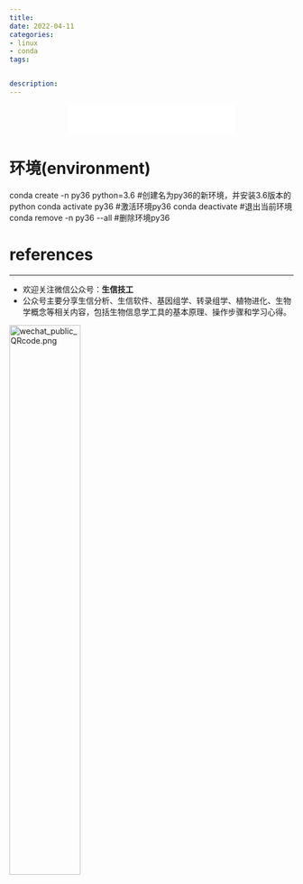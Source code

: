 ```yaml
---
title: 
date: 2022-04-11
categories:
- linux
- conda
tags:


description: 
---
```


<div align="middle"><iframe frameborder="no" border="0" marginwidth="0" marginheight="0" width=298 height=52 src="//music.163.com/outchain/player?type=2&id=2117115&auto=1&height=32"></iframe></div>


# 环境(environment)

conda create -n py36 python=3.6 #创建名为py36的新环境，并安装3.6版本的python
conda activate py36 #激活环境py36
conda deactivate #退出当前环境
conda remove -n py36 --all #删除环境py36

# references


-------

- 欢迎关注微信公众号：**生信技工**
- 公众号主要分享生信分析、生信软件、基因组学、转录组学、植物进化、生物学概念等相关内容，包括生物信息学工具的基本原理、操作步骤和学习心得。

<img src="https://github.com/yanzhongsino/yanzhongsino.github.io/blob/hexo/source/wechat/Wechat_public_qrcode.jpg?raw=true" width=50% title="wechat_public_QRcode.png" align=center/>